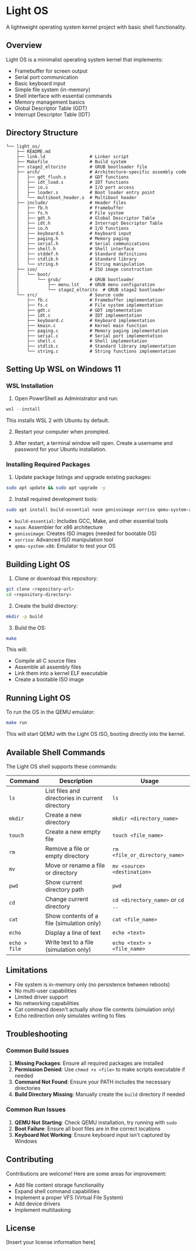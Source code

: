 # Light OS

A lightweight operating system kernel project with basic shell functionality.

## Overview

Light OS is a minimalist operating system kernel that implements:
- Framebuffer for screen output
- Serial port communication
- Basic keyboard input
- Simple file system (in-memory)
- Shell interface with essential commands
- Memory management basics
- Global Descriptor Table (GDT) 
- Interrupt Descriptor Table (IDT)

## Directory Structure

```
└── light_os/
    ├── README.md
    ├── link.ld                 # Linker script
    ├── Makefile                # Build system
    ├── stage2_eltorito         # GRUB bootloader file
    ├── arch/                   # Architecture-specific assembly code
    │   ├── gdt_flush.s         # GDT functions
    │   ├── idt_load.s          # IDT functions
    │   ├── io.s                # I/O port access
    │   ├── loader.s            # Boot loader entry point
    │   └── multiboot_header.s  # Multiboot header
    ├── include/                # Header files
    │   ├── fb.h                # Framebuffer
    │   ├── fs.h                # File system
    │   ├── gdt.h               # Global Descriptor Table
    │   ├── idt.h               # Interrupt Descriptor Table
    │   ├── io.h                # I/O functions
    │   ├── keyboard.h          # Keyboard input
    │   ├── paging.h            # Memory paging
    │   ├── serial.h            # Serial communications
    │   ├── shell.h             # Shell interface
    │   ├── stddef.h            # Standard definitions
    │   ├── stdlib.h            # Standard library
    │   └── string.h            # String manipulation
    ├── iso/                    # ISO image construction
    │   └── boot/
    │       └── grub/           # GRUB bootloader
    │           ├── menu.lst    # GRUB menu configuration
    │           └── stage2_eltorito  # GRUB stage2 bootloader
    └── src/                    # Source code
        ├── fb.c                # Framebuffer implementation
        ├── fs.c                # File system implementation
        ├── gdt.c               # GDT implementation
        ├── idt.c               # IDT implementation
        ├── keyboard.c          # Keyboard implementation
        ├── kmain.c             # Kernel main function
        ├── paging.c            # Memory paging implementation
        ├── serial.c            # Serial port implementation
        ├── shell.c             # Shell implementation
        ├── stdlib.c            # Standard library implementation
        └── string.c            # String functions implementation
```

## Setting Up WSL on Windows 11

### WSL Installation

1. Open PowerShell as Administrator and run:

```powershell
wsl --install
```

This installs WSL 2 with Ubuntu by default.

2. Restart your computer when prompted.

3. After restart, a terminal window will open. Create a username and password for your Ubuntu installation.

### Installing Required Packages

1. Update package listings and upgrade existing packages:

```bash
sudo apt update && sudo apt upgrade -y
```

2. Install required development tools:

```bash
sudo apt install build-essential nasm genisoimage xorriso qemu-system-x86 -y
```

- `build-essential`: Includes GCC, Make, and other essential tools
- `nasm`: Assembler for x86 architecture
- `genisoimage`: Creates ISO images (needed for bootable OS)
- `xorriso`: Advanced ISO manipulation tool
- `qemu-system-x86`: Emulator to test your OS

## Building Light OS

1. Clone or download this repository:

```bash
git clone <repository-url> 
cd <repository-directory>
```

2. Create the build directory:

```bash
mkdir -p build
```

3. Build the OS:

```bash
make
```

This will:
- Compile all C source files
- Assemble all assembly files
- Link them into a kernel ELF executable
- Create a bootable ISO image

## Running Light OS

To run the OS in the QEMU emulator:

```bash
make run
```

This will start QEMU with the Light OS ISO, booting directly into the kernel.

## Available Shell Commands

The Light OS shell supports these commands:

| Command | Description | Usage |
|---------|-------------|-------|
| `ls` | List files and directories in current directory | `ls` |
| `mkdir` | Create a new directory | `mkdir <directory_name>` |
| `touch` | Create a new empty file | `touch <file_name>` |
| `rm` | Remove a file or empty directory | `rm <file_or_directory_name>` |
| `mv` | Move or rename a file or directory | `mv <source> <destination>` |
| `pwd` | Show current directory path | `pwd` |
| `cd` | Change current directory | `cd <directory_name>` or `cd ..` |
| `cat` | Show contents of a file (simulation only) | `cat <file_name>` |
| `echo` | Display a line of text | `echo <text>` |
| `echo > file` | Write text to a file (simulation only) | `echo <text> > <file_name>` |

## Limitations

- File system is in-memory only (no persistence between reboots)
- No multi-user capabilities
- Limited driver support
- No networking capabilities
- Cat command doesn't actually show file contents (simulation only)
- Echo redirection only simulates writing to files

## Troubleshooting

### Common Build Issues

1. **Missing Packages**: Ensure all required packages are installed
2. **Permission Denied**: Use `chmod +x <file>` to make scripts executable if needed
3. **Command Not Found**: Ensure your PATH includes the necessary directories
4. **Build Directory Missing**: Manually create the `build` directory if needed

### Common Run Issues

1. **QEMU Not Starting**: Check QEMU installation, try running with `sudo`
2. **Boot Failure**: Ensure all boot files are in the correct locations
3. **Keyboard Not Working**: Ensure keyboard input isn't captured by Windows

## Contributing

Contributions are welcome! Here are some areas for improvement:

- Add file content storage functionality
- Expand shell command capabilities
- Implement a proper VFS (Virtual File System)
- Add device drivers
- Implement multitasking

## License

[Insert your license information here]
